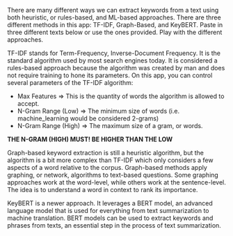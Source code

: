 There are many different ways we can extract keywords from a text using both heuristic, or rules-based, and ML-based approaches. There are three different methods in this app: TF-IDF, Graph-Based, and KeyBERT. Paste in three different texts below or use the ones provided. Play with the different approaches.

TF-IDF stands for Term-Frequency, Inverse-Document Frequency. It is the standard algorithm used by most search engines today. It is considered a rules-based approach because the algorithm was created by man and does not require training to hone its parameters. On this app, you can control several parameters of the TF-IDF algorithm:

* Max Features => This is the quantity of words the algorithm is allowed to accept.
* N-Gram Range (Low) => The minimum size of words (i.e. machine_learning would be considered 2-grams)
* N-Gram Range (High) => The maximum size of a gram, or words.

**THE N-GRAM (HIGH) MUST! BE HIGHER THAN THE LOW**

Graph-based  keyword extraction is still a heuristic algorithm, but the algorithm is a bit more complex than TF-IDF which only considers a few aspects of a word relative to the corpus. Graph-based methods apply graphing, or network, algorithms to text-based questions. Some graphing approaches work at the word-level, while others work at the sentence-level. The idea is to understand a word in context to rank its importance.

KeyBERT is a newer approach. It leverages a BERT model, an advanced language model that is used for everything from text summarization to machine translation. BERT models can be used to extract keywords and phrases from texts, an essential step in the process of text summarization.
